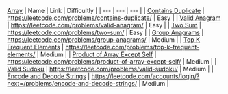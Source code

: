 [Array](https://github.com/EuwinC/LeetCode/tree/main/NeetCode/Array)
| Name | Link | Difficultly |
| --- | --- | --- |
| [Contains Duplicate](https://github.com/EuwinC/LeetCode/tree/main/NeetCode/Array/Contains_Duplicate) | https://leetcode.com/problems/contains-duplicate/ | Easy |
| [Valid Anagram](https://github.com/EuwinC/LeetCode/tree/main/NeetCode/Array/Valid_Anagram) | https://leetcode.com/problems/valid-anagram/ | Easy |
| [Two Sum](https://github.com/EuwinC/LeetCode/tree/main/NeetCode/Array/Two_Sum) | https://leetcode.com/problems/two-sum/ | Easy |
| [Group Anagrams](https://github.com/EuwinC/LeetCode/tree/main/NeetCode/Array/Group_Anagrams) | https://leetcode.com/problems/group-anagrams/ | Medium |
| [Top K Frequent Elements](https://github.com/EuwinC/LeetCode/tree/main/NeetCode/Array/Top_K_Frequent_Elements) | https://leetcode.com/problems/top-k-frequent-elements/ | Medium |
| [Product of Array Except Self](https://github.com/EuwinC/LeetCode/tree/main/NeetCode/Array/Product_of_Array_Except_Self) | https://leetcode.com/problems/product-of-array-except-self/ | Medium |
| [Valid Sudoku](https://github.com/EuwinC/LeetCode/tree/main/NeetCode/Array/Valid_Sudoku) | https://leetcode.com/problems/valid-sudoku/ | Medium |
| [Encode and Decode Strings](https://github.com/EuwinC/LeetCode/tree/main/NeetCode/Array/Encode_and_Decode_Strings) | https://leetcode.com/accounts/login/?next=/problems/encode-and-decode-strings/ | Medium |
